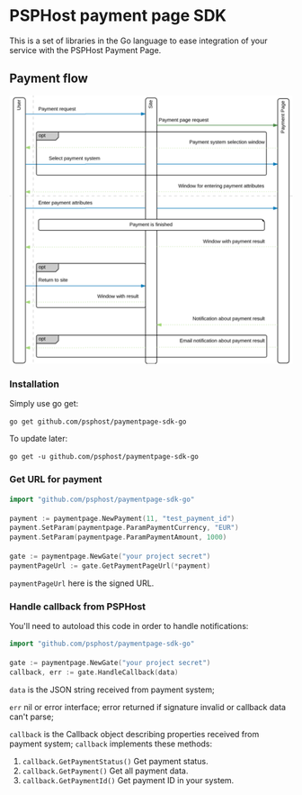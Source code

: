 # PSPHost payment page SDK

This is a set of libraries in the Go language to ease integration of your service
with the PSPHost Payment Page.

## Payment flow

![Payment flow](flow.png)

### Installation

Simply use go get:

`go get github.com/psphost/paymentpage-sdk-go`

To update later:

`go get -u github.com/psphost/paymentpage-sdk-go`

### Get URL for payment

```go
import "github.com/psphost/paymentpage-sdk-go"

payment := paymentpage.NewPayment(11, "test_payment_id")
payment.SetParam(paymentpage.ParamPaymentCurrency, "EUR")
payment.SetParam(paymentpage.ParamPaymentAmount, 1000)

gate := paymentpage.NewGate("your project secret")
paymentPageUrl := gate.GetPaymentPageUrl(*payment)
``` 

`paymentPageUrl` here is the signed URL.

### Handle callback from PSPHost

You'll need to autoload this code in order to handle notifications:

```go
import "github.com/psphost/paymentpage-sdk-go"

gate := paymentpage.NewGate("your project secret")
callback, err := gate.HandleCallback(data)
```

`data` is the JSON string received from payment system;

`err` nil or error interface; error returned if signature invalid or callback data can't parse;

`callback` is the Callback object describing properties received from payment system;
`callback` implements these methods: 
1. `callback.GetPaymentStatus()`
    Get payment status.
2. `callback.GetPayment()`
    Get all payment data.
3. `callback.GetPaymentId()`
    Get payment ID in your system.
